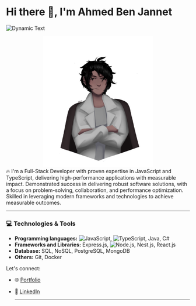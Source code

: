 # Hi there 👋, I'm Ahmed Ben Jannet
![Dynamic Text](https://readme-typing-svg.herokuapp.com?font=Fira+Code&pause=1000&color=36BCF7&width=435&lines=Software+Engineer;Full+Stack+JS+Developer)
<div align="center">
<img src="./ahmed.png" alt="avatar" width="300" >
</div>
🔥 I'm a Full-Stack Developer with proven expertise in JavaScript and TypeScript, delivering high-performance applications with measurable impact. Demonstrated success in delivering robust software solutions, with a focus on problem-solving, collaboration, and performance optimization. Skilled in leveraging modern frameworks and technologies to achieve measurable outcomes.

---


### 💻 Technologies & Tools
- **Programming languages:** <img src="https://img.shields.io/badge/JavaScript-F7DF1E?style=for-the-badge&logo=javascript&logoColor=black" alt="JavaScript" />,
   <img src="https://img.shields.io/badge/TypeScript-3178C6?style=for-the-badge&logo=typescript&logoColor=white" alt="TypeScript" />,
   Java, C#
- **Frameworks and Libraries:** Express.js,
  <img src="https://img.shields.io/badge/Node.js-339933?style=for-the-badge&logo=node.js&logoColor=white" alt="Node.js" />,
Nest.js, React.js
- **Database:** SQL, NoSQL,  PostgreSQL, MongoDB
- **Others:** Git, Docker

Let's connect:
- 🌐 [Portfolio](https://ahmed-benjannet.vercel.app)
- 💼 [LinkedIn](https://www.linkedin.com/in/ahmed-ben-jannet-4354a41bb/)
  
  ---

